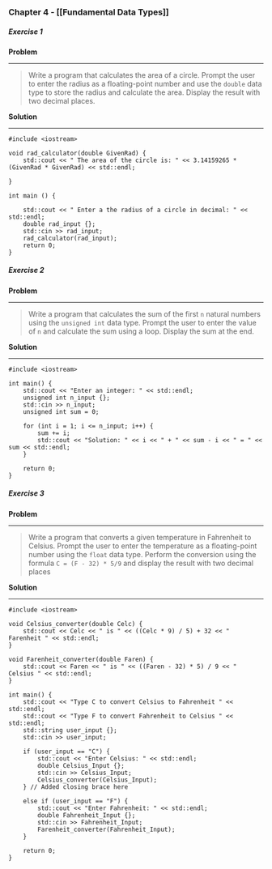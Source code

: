 ### Chapter 4 - [[Fundamental Data Types]]

##### Exercise 1 
**Problem** <hr>

> Write a program that calculates the area of a circle. Prompt the user to enter the radius as a floating-point number and use the `double` data type to store the radius and calculate the area. Display the result with two decimal places.

**Solution** <hr>

``` 
#include <iostream>

void rad_calculator(double GivenRad) {
    std::cout << " The area of the circle is: " << 3.14159265 * (GivenRad * GivenRad) << std::endl;

}

int main () {

    std::cout << " Enter a the radius of a circle in decimal: " << std::endl;
    double rad_input {};
    std::cin >> rad_input;
    rad_calculator(rad_input);
    return 0;
}
```

##### Exercise 2
**Problem** <hr>

> Write a program that calculates the sum of the first `n` natural numbers using the `unsigned int` data type. Prompt the user to enter the value of `n` and calculate the sum using a loop. Display the sum at the end.


**Solution** <hr>

``` 
#include <iostream>

int main() {
    std::cout << "Enter an integer: " << std::endl;
    unsigned int n_input {};
    std::cin >> n_input;
    unsigned int sum = 0;

    for (int i = 1; i <= n_input; i++) {
        sum += i;
        std::cout << "Solution: " << i << " + " << sum - i << " = " << sum << std::endl;
    }

    return 0;
}
```

##### Exercise 3
**Problem** <hr>

> Write a program that converts a given temperature in Fahrenheit to Celsius. Prompt the user to enter the temperature as a floating-point number using the `float` data type. Perform the conversion using the formula `C = (F - 32) * 5/9` and display the result with two decimal places


**Solution** <hr>

``` 
#include <iostream> 

void Celsius_converter(double Celc) {
    std::cout << Celc << " is " << ((Celc * 9) / 5) + 32 << " Farenheit " << std::endl;
}

void Farenheit_converter(double Faren) {
    std::cout << Faren << " is " << ((Faren - 32) * 5) / 9 << " Celsius " << std::endl;
}

int main() {
    std::cout << "Type C to convert Celsius to Fahrenheit " << std::endl;
    std::cout << "Type F to convert Fahrenheit to Celsius " << std::endl;
    std::string user_input {};
    std::cin >> user_input;

    if (user_input == "C") {
        std::cout << "Enter Celsius: " << std::endl;
        double Celsius_Input {};
        std::cin >> Celsius_Input;
        Celsius_converter(Celsius_Input);
    } // Added closing brace here

    else if (user_input == "F") {
        std::cout << "Enter Fahrenheit: " << std::endl;
        double Fahrenheit_Input {};
        std::cin >> Fahrenheit_Input;
        Farenheit_converter(Fahrenheit_Input);
    }

    return 0;
}

```